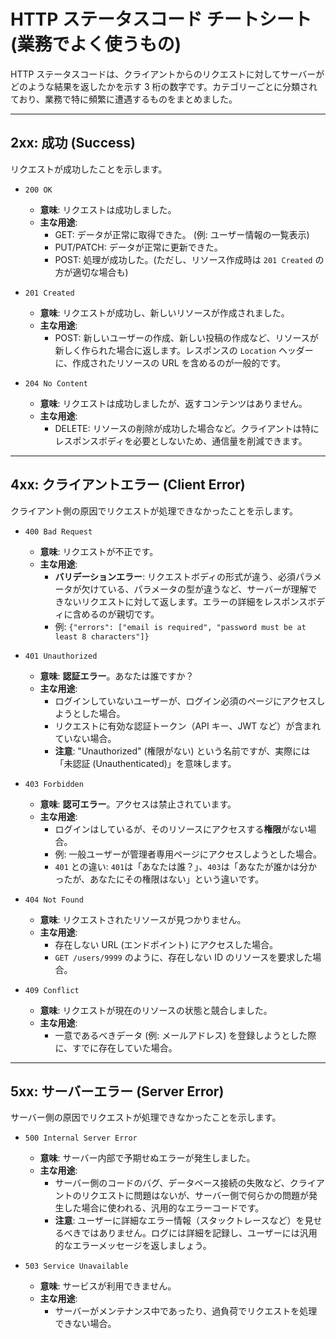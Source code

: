 # HTTP ステータスコード チートシート (業務でよく使うもの)

HTTP ステータスコードは、クライアントからのリクエストに対してサーバーがどのような結果を返したかを示す 3 桁の数字です。カテゴリーごとに分類されており、業務で特に頻繁に遭遇するものをまとめました。

---

## 2xx: 成功 (Success)

リクエストが成功したことを示します。

- `200 OK`

  - **意味**: リクエストは成功しました。
  - **主な用途**:
    - GET: データが正常に取得できた。 (例: ユーザー情報の一覧表示)
    - PUT/PATCH: データが正常に更新できた。
    - POST: 処理が成功した。(ただし、リソース作成時は `201 Created` の方が適切な場合も)

- `201 Created`

  - **意味**: リクエストが成功し、新しいリソースが作成されました。
  - **主な用途**:
    - POST: 新しいユーザーの作成、新しい投稿の作成など、リソースが新しく作られた場合に返します。レスポンスの `Location` ヘッダーに、作成されたリソースの URL を含めるのが一般的です。

- `204 No Content`
  - **意味**: リクエストは成功しましたが、返すコンテンツはありません。
  - **主な用途**:
    - DELETE: リソースの削除が成功した場合など。クライアントは特にレスポンスボディを必要としないため、通信量を削減できます。

---

## 4xx: クライアントエラー (Client Error)

クライアント側の原因でリクエストが処理できなかったことを示します。

- `400 Bad Request`

  - **意味**: リクエストが不正です。
  - **主な用途**:
    - **バリデーションエラー**: リクエストボディの形式が違う、必須パラメータが欠けている、パラメータの型が違うなど、サーバーが理解できないリクエストに対して返します。エラーの詳細をレスポンスボディに含めるのが親切です。
    - 例: `{"errors": ["email is required", "password must be at least 8 characters"]}`

- `401 Unauthorized`

  - **意味**: **認証エラー**。あなたは誰ですか？
  - **主な用途**:
    - ログインしていないユーザーが、ログイン必須のページにアクセスしようとした場合。
    - リクエストに有効な認証トークン（API キー、JWT など）が含まれていない場合。
    - **注意**: "Unauthorized" (権限がない) という名前ですが、実際には「未認証 (Unauthenticated)」を意味します。

- `403 Forbidden`

  - **意味**: **認可エラー**。アクセスは禁止されています。
  - **主な用途**:
    - ログインはしているが、そのリソースにアクセスする**権限**がない場合。
    - 例: 一般ユーザーが管理者専用ページにアクセスしようとした場合。
    - `401` との違い: `401`は「あなたは誰？」、`403`は「あなたが誰かは分かったが、あなたにその権限はない」という違いです。

- `404 Not Found`

  - **意味**: リクエストされたリソースが見つかりません。
  - **主な用途**:
    - 存在しない URL (エンドポイント) にアクセスした場合。
    - `GET /users/9999` のように、存在しない ID のリソースを要求した場合。

- `409 Conflict`
  - **意味**: リクエストが現在のリソースの状態と競合しました。
  - **主な用途**:
    - 一意であるべきデータ (例: メールアドレス) を登録しようとした際に、すでに存在していた場合。

---

## 5xx: サーバーエラー (Server Error)

サーバー側の原因でリクエストが処理できなかったことを示します。

- `500 Internal Server Error`

  - **意味**: サーバー内部で予期せぬエラーが発生しました。
  - **主な用途**:
    - サーバー側のコードのバグ、データベース接続の失敗など、クライアントのリクエストに問題はないが、サーバー側で何らかの問題が発生した場合に使われる、汎用的なエラーコードです。
    - **注意**: ユーザーに詳細なエラー情報（スタックトレースなど）を見せるべきではありません。ログには詳細を記録し、ユーザーには汎用的なエラーメッセージを返しましょう。

- `503 Service Unavailable`
  - **意味**: サービスが利用できません。
  - **主な用途**:
    - サーバーがメンテナンス中であったり、過負荷でリクエストを処理できない場合。
